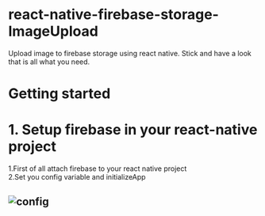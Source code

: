 # react-native-firebase-storage-ImageUpload
Upload image to firebase storage using react native. Stick and have a look that is all what you need. 
<br>
# Getting started <br> 
# 1. Setup firebase in your react-native project <br> 
  1.First of all attach firebase to your react native project<br>2.Set you config variable and initializeApp
## ![config](https://user-images.githubusercontent.com/25753582/44086676-baed2734-9fd6-11e8-82ce-b13d769b584e.png)
